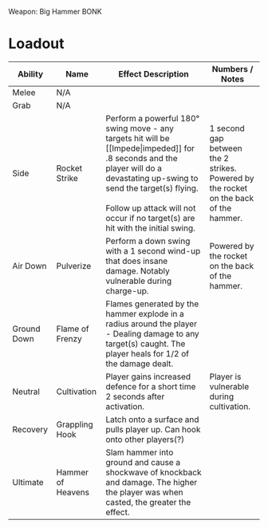 Weapon: Big Hammer
BONK
# Loadout

| Ability     | Name              | Effect Description                                                                                                                                                                                                                                                 | Numbers / Notes                                                                         |
| ----------- | ----------------- | ------------------------------------------------------------------------------------------------------------------------------------------------------------------------------------------------------------------------------------------------------------------ | --------------------------------------------------------------------------------------- |
| Melee       | N/A               |                                                                                                                                                                                                                                                                    |                                                                                         |
| Grab        | N/A               |                                                                                                                                                                                                                                                                    |                                                                                         |
| Side        | Rocket Strike     | Perform a powerful 180° swing move - any targets hit will be [[Impede\|impeded]] for .8 seconds and the player will do a devastating up-swing to send the target(s) flying.<br><br>Follow up attack will not occur if no target(s) are hit with the initial swing. | 1 second gap between the 2 strikes.<br>Powered by the rocket on the back of the hammer. |
| Air Down    | Pulverize         | Perform a down swing with a 1 second wind-up that does insane damage.  Notably vulnerable during charge-up.                                                                                                                                                        | Powered by the rocket on the back of the hammer.                                        |
| Ground Down | Flame of Frenzy   | Flames generated by the hammer explode in a radius around the player - Dealing damage to any target(s) caught.  The player heals for 1/2 of the damage dealt.                                                                                                      |                                                                                         |
| Neutral     | Cultivation       | Player gains increased defence for a short time 2 seconds after activation.                                                                                                                                                                                        | Player is vulnerable during cultivation.                                                |
| Recovery    | Grappling Hook    | Latch onto a surface and pulls player up.  Can hook onto other players(?)                                                                                                                                                                                          |                                                                                         |
| Ultimate    | Hammer of Heavens | Slam hammer into ground and cause a shockwave of knockback and damage.  The higher the player was when casted, the greater the effect.                                                                                                                             |                                                                                         |

